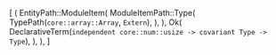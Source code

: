 [
    (
        EntityPath::ModuleItem(
            ModuleItemPath::Type(
                TypePath(`core::array::Array`, `Extern`),
            ),
        ),
        Ok(
            DeclarativeTerm(`independent core::num::usize -> covariant Type -> Type`),
        ),
    ),
]